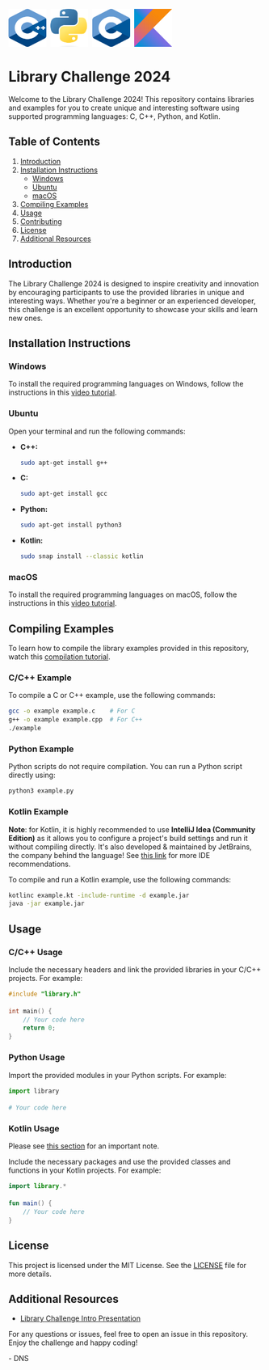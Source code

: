 <img src="zimages/cpp_logo.png" width="75" height="75" />&nbsp;&nbsp;<img src="zimages/python_logo.png" width="75" height="75" />&nbsp;&nbsp;<img src="zimages/c_logo.png" width="75" height="75" />&nbsp;&nbsp;<img src="zimages/kotlin_logo.png" width="75" height="75" />

# Library Challenge 2024

Welcome to the Library Challenge 2024! This repository contains libraries and examples for you to create unique and interesting software using supported programming languages: C, C++, Python, and Kotlin.

## Table of Contents

1. [Introduction](#introduction)
2. [Installation Instructions](#installation-instructions)
   - [Windows](#windows)
   - [Ubuntu](#ubuntu)
   - [macOS](#macos)
3. [Compiling Examples](#compiling-examples)
4. [Usage](#usage)
5. [Contributing](#contributing)
6. [License](#license)
7. [Additional Resources](#additional-resources)

## Introduction

The Library Challenge 2024 is designed to inspire creativity and innovation by encouraging participants to use the provided libraries in unique and interesting ways. Whether you're a beginner or an experienced developer, this challenge is an excellent opportunity to showcase your skills and learn new ones.

## Installation Instructions

### Windows

To install the required programming languages on Windows, follow the instructions in this [video tutorial](https://youtu.be/5vYDs8Cuh88).

### Ubuntu

Open your terminal and run the following commands:

- **C++:**
  ```bash
  sudo apt-get install g++
  ```
- **C:**
  ```bash
  sudo apt-get install gcc
  ```
- **Python:**
  ```bash
  sudo apt-get install python3
  ```
- **Kotlin:**
  ```bash
  sudo snap install --classic kotlin
  ```

### macOS

To install the required programming languages on macOS, follow the instructions in this [video tutorial](https://youtu.be/0z-fCNNqfEg).

## Compiling Examples

To learn how to compile the library examples provided in this repository, watch this [compilation tutorial](https://youtu.be/Kn4JIKQeOOU).  

### C/C++ Example

To compile a C or C++ example, use the following commands:

```bash
gcc -o example example.c    # For C
g++ -o example example.cpp  # For C++
./example
```

### Python Example

Python scripts do not require compilation. You can run a Python script directly using:

```bash
python3 example.py
```

### Kotlin Example

__Note__: for Kotlin, it is highly recommended to use __IntelliJ Idea (Community Edition)__ as it allows you to configure a project's build settings and run it without compiling directly. It's also developed & maintained by JetBrains, the company behind the language! See <a href="https://kotlinlang.org/docs/kotlin-ide.html#intellij-idea">this link</a> for more IDE recommendations.  

To compile and run a Kotlin example, use the following commands:

```bash
kotlinc example.kt -include-runtime -d example.jar
java -jar example.jar
```

## Usage

### C/C++ Usage

Include the necessary headers and link the provided libraries in your C/C++ projects. For example:

```c
#include "library.h"

int main() {
    // Your code here
    return 0;
}
```

### Python Usage

Import the provided modules in your Python scripts. For example:

```python
import library

# Your code here
```

### Kotlin Usage

Please see [this section](#kotlin-example) for an important note.

Include the necessary packages and use the provided classes and functions in your Kotlin projects. For example:

```kotlin
import library.*

fun main() {
    // Your code here
}
```

## License

This project is licensed under the MIT License. See the [LICENSE](LICENSE) file for more details.

## Additional Resources

- [Library Challenge Intro Presentation]()

For any questions or issues, feel free to open an issue in this repository. Enjoy the challenge and happy coding!

\- DNS
